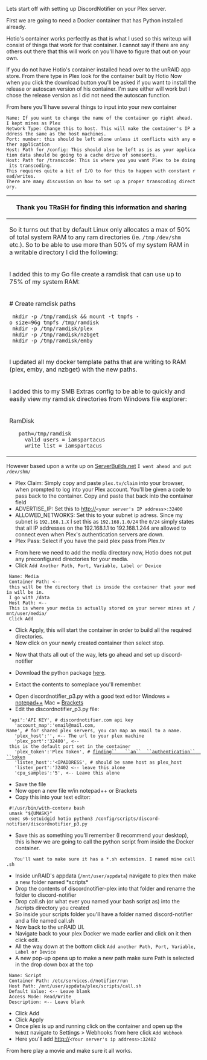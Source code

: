 Lets start off with setting up DiscordNotifier on your Plex server.

First we are going to need a Docker container that has Python installed
already.

Hotio's container works perfectly as that is what I used so this writeup
will consist of things that work for that container. I cannot say if
there are any others out there that this will work on you'll have to
figure that out on your own.

If you do not have Hotio's container installed head over to the unRAID
app store. From there type in Plex look for the container built by Hotio
Now when you click the download button you'll be asked if you want to
install the release or autoscan version of his container. I'm sure
either will work but I chose the release version as I did not need the
autoscan function.

From here you'll have several things to input into your new container

`Name: If you want to change the name of the container go right ahead. I kept mines as Plex`  
`Network Type: Change this to host. This will make the container's IP address the same as the host machines.`  
`Port: number: this should be left alone unless it conflicts with any other application`  
`Host: Path for /config: This should also be left as is as your application data should be going to a cache drive of somesorts.`  
`Host: Path for /transcode: This is where you you want Plex to be doing its transcoding. `  
`This requires quite a bit of I/O to for this to happen with constant read/writes.`  
`There are many discussion on how to set up a proper transcoding directory.`

<table>
<thead>
<tr class="header">
<th><p>Thank you TRaSH for finding this information and sharing</p></th>
</tr>
</thead>
<tbody>
<tr class="odd">
<td><p>So it turns out that by default Linux only allocates a max of 50% of total system RAM to any ram directories (ie. <code>/tmp</code> <code>/dev/shm</code> etc.). So to be able to use more than 50% of my system RAM in a writable directory I did the following:</p></td>
</tr>
<tr class="even">
<td><p>I added this to my Go file create a ramdisk that can use up to 75% of my system RAM:</p></td>
</tr>
<tr class="odd">
<td><p># Create ramdisk paths</p>
<p><code> mkdir -p /tmp/ramdisk &amp;&amp; mount -t tmpfs -o size=96g tmpfs /tmp/ramdisk</code><br />
<code> mkdir -p /tmp/ramdisk/plex</code><br />
<code> mkdir -p /tmp/ramdisk/nzbget</code><br />
<code> mkdir -p /tmp/ramdisk/emby</code></p></td>
</tr>
<tr class="even">
<td><p>I updated all my docker template paths that are writing to RAM (plex, emby, and nzbget) with the new paths.</p></td>
</tr>
<tr class="odd">
<td><p>I added this to my SMB Extras config to be able to quickly and easily view my ramdisk directories from Windows file explorer:</p></td>
</tr>
<tr class="even">
<td><p>RamDisk</p>
<p><code>   path=/tmp/ramdisk</code><br />
<code>     valid users = iamspartacus</code><br />
<code>     write list = iamspartacus</code></p></td>
</tr>
</tbody>
</table>

However based upon a write up on
[ServerBuilds.net](https://forums.serverbuilds.net/t/guide-plex-transcoding-and-ram-disks/625)
`I went ahead and put /dev/shm/`

  - Plex Claim: Simply copy and paste `plex.tv/claim` into your browser,
    when prompted to log into your Plex account. You'll be given a code
    to pass back to the container. Copy and paste that back into the
    container field
  - ADVERTISE\_IP: Set this to <http://>`<your server's IP
    address>:32400`
  - ALLOWED\_NETWORKS: Set this to your subnet ip adress. Since my
    subnet is `192.168.1.X` I set this as `192.168.1.0/24` the `0/24`
    simply states that all IP addresses on the 192.168.1.1 to
    192.168.1.244 are allowed to connect even when Plex's authentication
    servers are down.
  - Plex Pass: Select if you have the paid plex pass from Plex.tv

<!-- end list -->

  - From here we need to add the media directory now, Hotio does not put
    any preconfigured directories for your media.
  - Click `Add Another Path, Port, Variable, Label or Device`

` Name: Media`  
` Container Path: <-- this will be the directory that is inside the container that your media will be in.`  
` I go with /data`  
` Host Path: <-- This is where your media is actually stored on your server mines at /mnt/user/media/`  
` Click Add`

  - Click Apply, this will start the container in order to build all the
    required directories.
  - Now click on your newly created container then select stop.

<!-- end list -->

  - Now that thats all out of the way, lets go ahead and set up
    discord-notifier

<!-- end list -->

  - Download the python package
    [here](https://discordnotifier.com/scripts/discordnotifier-plex.zip).

<!-- end list -->

  - Extact the contents to someplace you'll remember.

<!-- end list -->

  - Open discordnotifier\_p3.py with a good text editor Windows =
    [notepad++](https://notepad-plus-plus.org) Mac =
    [Brackets](http://brackets.io)
  - Edit the discordnotifier\_p3.py file:

` 'api':'API KEY', # discordnotifier.com api key`  
`   'account_map':'email@mail.com,
Name', # for shared plex servers, you can map an email to a name.`  
`   'plex_host':'`<IP Address>`', <-- The url to your plex machine`  
`   'plex_port':'32400', <-- this is the default port set in the container`  
`   'plex_token':'Plex Token', # `[`finding``   ``an`` 
 ``authentication`` 
 ``token`](https://support.plex.tv/articles/204059436-finding-an-authentication-token-x-plex-token/)  
`   'listen_host':'<IPADDRESS', # should be same host as plex_host`  
`   'listen_port':'32402 <-- leave this alone`  
`   'cpu_samples':'5', <-- Leave this alone`

  - Save the file
  - Now open a new file w/in notepad++ or Brackets
  - Copy this into your text editor:

` #!/usr/bin/with-contenv bash`  
` umask "${UMASK}"`  
` exec s6-setuidgid hotio python3 /config/scripts/discord-notifier/discordnotifier_p3.py`

  - Save this as something you'll remember (I recommend your desktop),
    this is how we are going to call the python script from inside the
    Docker container.

`   You'll want to make sure it has a *.sh extension. I named mine call.sh`

  - Inside unRAID's appdata (`/mnt/user/appdata`) navigate to plex then
    make a new folder named \*scripts\*
  - Drop the contents of discordnotifier-plex into that folder and
    rename the folder to discord-notifier
  - Drop call.sh (or what ever you named your bash script as) into the
    /scripts directory you created
  - So inside your scripts folder you'll have a folder named
    discord-notifier and a file named call.sh
  - Now back to the unRAID UI.
  - Navigate back to your plex Docker we made earlier and click on it
    then click edit.
  - All the way down at the bottom click `Add another Path, Port,
    Variable, Label or Device`
  - A new pop-up opens up to make a new path make sure Path is selected
    in the drop down box at the top

` Name: Script`  
` Container Path: /etc/services.d/notifier/run`  
` Host Path: /mnt/user/appdata/plex/scripts/call.sh`  
` Default Value: <-- Leave blank`  
` Access Mode: Read/Write`  
` Description: <-- Leave blank`

  - Click Add
  - Click Apply
  - Once plex is up and running click on the container and open up the
    `WebUI` navigate to Settings \> Webhooks from here click `Add
    Webhook`
  - Here you'll add <http://>`<Your server's ip address>:32402`

From here play a movie and make sure it all works.
